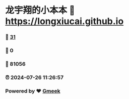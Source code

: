 # 龙宇翔的小本本 :link: https://longxiucai.github.io 
### :page_facing_up: [31](https://longxiucai.github.io/tag.html) 
### :speech_balloon: 0 
### :hibiscus: 81056 
### :alarm_clock: 2024-07-26 11:26:57 
### Powered by :heart: [Gmeek](https://github.com/Meekdai/Gmeek)
